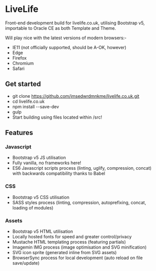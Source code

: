 # LiveLife
Front-end development build for livelife.co.uk, utilising Bootstrap v5, importable to Oracle CE as both Template and Theme.

Will play nice with the latest versions of modern browsers:-
* IE11 (not officially supported, should be A-OK, however)
* Edge
* Firefox
* Chromium
* Safari

## Get started
* git clone https://github.com/jmsedwrdmnkme/livelife.co.uk.git
* cd livelife.co.uk
* npm install --save-dev
* gulp
* Start building using files located within /src!

## Features

### Javascript
* Bootstrap v5 JS utilisation
* Fully vanilla, no frameworks here!
* ES6 Javascript scripts process (linting, uglify, compression, concat) with backwards compatibility thanks to Babel

### CSS
* Bootstrap v5 CSS utilisation
* SASS styles process (linting, compression, autoprefixing, concat, loading of modules)

### Assets
* Bootstrap v5 HTML utilisation
* Locally hosted fonts for speed and greater control/privacy
* Mustache HTML templating process (featuring partials)
* Imagemin IMG process (image optimisation and SVG minification)
* SVG icon sprite (generated inline from SVG assets)
* BrowserSync process for local development (auto reload on file save/update)
